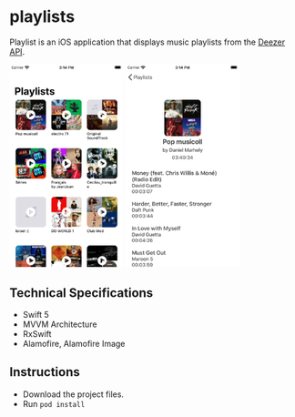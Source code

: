 # playlists

Playlist is an iOS application that displays music playlists from the [Deezer API](https://developers.deezer.com/api/explorer). 

<img src="playlist_list.png" alt="drawing" width="200"/>

<img src="playlist_detail.png" alt="drawing" width="200"/>

## Technical Specifications
* Swift 5
* MVVM Architecture
* RxSwift
* Alamofire, Alamofire Image

## Instructions
* Download the project files.
* Run `pod install`
